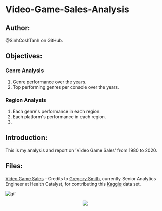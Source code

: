 # Video-Game-Sales-Analysis

## Author: 
@SinhCoshTanh on GitHub.

## Objectives:

### Genre Analysis
1. Genre performance over the years.
2. Top performing genres per console over the years.

### Region Analysis
1. Each genre's performance in each region.
2. Each platform's performance in each region.
3. 

## Introduction:

This is my analysis and report on 'Video Game Sales' from 1980 to 2020.

## Files:

[Video Game Sales](https://www.kaggle.com/gregorut/videogamesales) - Credits to [Gregory Smith](https://www.linkedin.com/in/greg-smith-ab567712/), currently Senior Analytics Engineer at Health Catalyst, for contributing this [Kaggle](https://www.kaggle.com/) data set. 

![gif](https://media.giphy.com/media/QOcbKpFWoHOSsfRH6K/giphy.gif)

<p align="center">
  <img src="https://media.giphy.com/media/QOcbKpFWoHOSsfRH6K/giphy.gif" />
</p>

